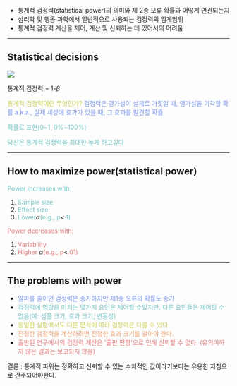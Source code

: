 - 통계적 검정력(statistical power)의 의미와 제 2종 오류 확률과 어떻게 연관되는지
- 심리학 및 행동 과학에서 일반적으로 사용되는 검정력의 임계범위
- 통계적 검정력 계산을 제어, 계산 및 신뢰하는 데 있어서의 어려움
---
## Statistical decisions

![](187.Pasted%20image%2020241006120839.png)

통계적 검정력 = 1-$\beta$

<span style="color:rgb(205, 205, 81)">통계적 검정력이란 무엇인가? </span> 
<span style="color:rgb(118, 147, 234)">검정력은 영가설이 실제로 거짓일 때, 영가설을 기각할 확률</span> 
<span style="color:rgb(118, 147, 234)">a.k.a., 실제 세상에 효과가 있을 때, 그 효과를 발견할 확률</span> 

<span style="color:rgb(116, 195, 194)">확률로 표현(0~1, 0%~100%)</span>

<span style="color:rgb(116, 195, 194)">당신은 통계적 검정력을 최대한 높게 하고싶다</span> 


---
## How to maximize power(statistical power)

<span style="color:rgb(116, 195, 194)">Power increases with:</span>
1. <span style="color:rgb(116, 195, 194)">Sample size</span>
2. <span style="color:rgb(116, 195, 194)">Effect size</span>
3. <span style="color:rgb(116, 195, 194)">Lower</span>$\alpha$<span style="color:rgb(116, 195, 194)">(e.g., p</span><<span style="color:rgb(116, 195, 194)">.1)</span> 

<span style="color:rgb(230, 122, 122)">Power decreases with:</span>
1. <span style="color:rgb(230, 122, 122)">Variability</span>
2. <span style="color:rgb(230, 122, 122)">Higher</span> $\alpha$<span style="color:rgb(230, 122, 122)">(e.g., p</span><<span style="color:rgb(230, 122, 122)">.01)</span> 

---
## The problems with power

- <span style="color:rgb(118, 147, 234)">알파를 줄이면 검정력은 증가하지만 제1종 오류의 확률도 증가</span>
- <span style="color:rgb(116, 195, 194)">검정력에 영향을 미치는 몇가지 요인은 제어할 수있지만, 다른 요인들은 제어할 수 없음(예: 샘플 크기, 효과 크기, 변동성)</span>
- <span style="color:rgb(205, 205, 81)">동일한 실험에서도 다른 분석에 따라 검정력은 다를 수 있다.</span>
- <span style="color:rgb(236, 158, 111)">진정한 검정력을 계산하려면 진정한 효과 크기를 알아야 한다.</span>
- <span style="color:rgb(230, 122, 122)">출판된 연구에서의 검정력 계산은 '출판 편향'으로 인해 신뢰할 수 없다. (유의미하지 않은 결과는 보고되지 않음)</span>

결론 : 통계적 파워는 정확하고 신뢰할 수 있는 수치적인 값이라기보다는 유용한 지침으로 간주되어야한다.